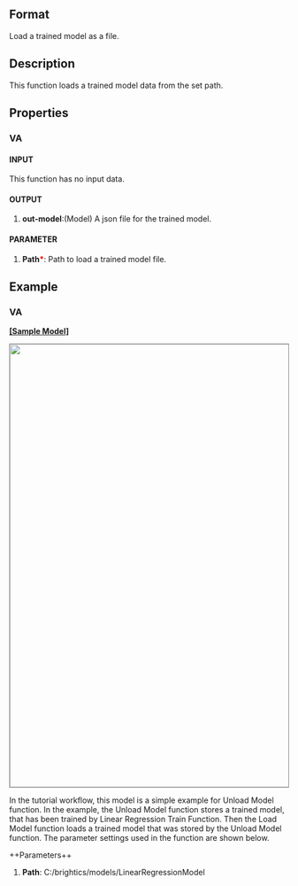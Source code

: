 ## Format
Load a trained model as a file.

## Description
This function loads a trained model data from the set path.


## Properties
### VA
#### INPUT
This function has no input data.
#### OUTPUT
1. **out-model**:(Model) A json file for the trained model.   

#### PARAMETER
1. **Path**<b style="color:red">*</b>: Path to load a trained model file.

## Example
### VA

**<a href="/static/help/python/sample_model/load_model.json" download>[Sample Model]</a>**

<img src="/static/help/python/sample_model_img/load_model.PNG"  width="800px" style="border: 1px solid gray" >

In the tutorial workflow, this model is a simple example for Unload Model function. In the example, the Unload Model function stores a trained model, that has been trained by Linear Regression Train Function. Then the Load Model function loads a trained model that was stored by the Unload Model function. The parameter settings used in the function are shown below.

++Parameters++
1. **Path**: C:/brightics/models/LinearRegressionModel